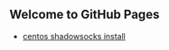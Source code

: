 ## Welcome to GitHub Pages


+ [centos shadowsocks install](https://github.com/lozye/lozye.github.io/blob/master/shadowsocks-libev.sh)
